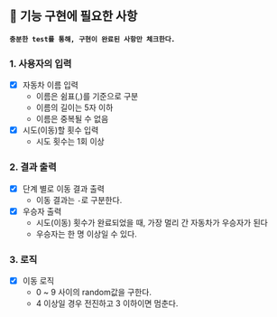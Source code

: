 ## 🚀 기능 구현에 필요한 사항
**`충분한 test를 통해, 구현이 완료된 사항만 체크한다.`**

### 1. 사용자의 입력
- [X] 자동차 이름 입력
  * 이름은 쉼표(,)를 기준으로 구분
  * 이름의 길이는 5자 이하
  * 이름은 중복될 수 없음
- [X] 시도(이동)할 횟수 입력
  * 시도 횟수는 1회 이상

### 2. 결과 출력
- [X] 단계 별로 이동 결과 출력
  * 이동 결과는 `-`로 구분한다.
- [X] 우승자 출력
  * 시도(이동) 횟수가 완료되었을 때, 가장 멀리 간 자동차가 우승자가 된다
  * 우승자는 한 명 이상일 수 있다.

### 3. 로직
- [X] 이동 로직
  * 0 ~ 9 사이의 random값을 구한다.
  * 4 이상일 경우 전진하고 3 이하이면 멈춘다.
